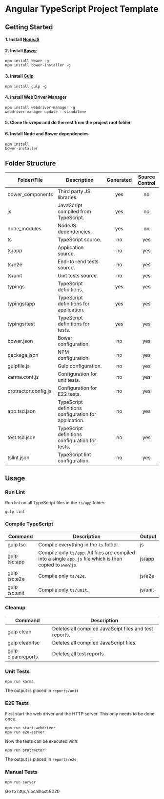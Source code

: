 # Angular TypeScript Project Template
## Getting Started
#### 1. Install [NodeJS](https://nodejs.org/)
#### 2. Install [Bower](http://bower.io/)
```
npm install bower -g
npm install bower-installer -g
```
#### 3. Install [Gulp](http://gulpjs.com/)
```
npm install gulp -g
```
#### 4. Install Web Driver Manager
```
npm install webdriver-manager -g
webdriver-manager update --standalone
```
#### 5. Clone this repo and do the rest from the project root folder.
#### 6. Install Node and Bower dependencies
```
npm install
bower-installer
```
## Folder Structure

Folder/File|Description|Generated|Source Control
---|---|:---:|:---:
bower_components|Third party JS libraries.|yes|no
js|JavaScript compiled from TypeScript.|yes|no
node_modules|NodeJS dependencies.|yes|no
ts|TypeScript source.|no|yes
ts/app|Application source.|no|yes
ts/e2e|End-to-end tests source.|no|yes
ts/unit|Unit tests source.|no|yes
typings|TypeScript definitions.|yes|yes
typings/app|TypeScript definitions for application.|yes|yes
typings/test|TypeScript definitions for tests.|yes|yes
bower.json|Bower configuration.|no|yes
package.json|NPM configuration.|no|yes
gulpfile.js|Gulp configuration.|no|yes
karma.conf.js|Configuration for unit tests.|no|yes
protractor.config.js|Configuration for E22 tests.|no|yes
app.tsd.json|TypeScript definitions configuration for application.|no|yes
test.tsd.json|TypeScript definitions configuration for tests.|no|yes
tslint.json|TypeScript lint configuration.|no|yes

## Usage
### Run Lint
Run lint on all TypeScript files in the `ts/app` folder:
```
gulp lint
```

### Compile TypeScript
Command|Description|Output
---|---|---
gulp tsc|Compile everything in the `ts` folder.|js
gulp tsc:app|Compile only `ts/app`. All files are compiled into a single `app.js` file which is then copied to `www/js`.|js/app
gulp tsc:e2e|Compile only `ts/e2e`.|js/e2e
gulp tsc:unit|Compile only `ts/unit`.|js/unit

### Cleanup
Command|Description
---|---
gulp clean|Deletes all compiled JavaScipt files and test reports.
gulp clean:tsc|Deletes all compiled JavaScript files.
gulp clean:reports|Deletes all test reports.

### Unit Tests
```
npm run karma
```
The output is placed in `reports/unit`
### E2E Tests
First start the web driver and the HTTP server. This only needs to be done once.
```
npm run start-webdriver
npm run e2e-server
```
Now the tests can be executed with:
```
npm run protractor
```
The output is placed in `reports/e2e`
### Manual Tests
```
npm run server
```
Go to http://localhost:8020
